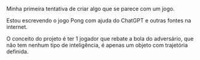 Minha primeira tentativa de criar algo que se parece com um jogo.

Estou escrevendo o jogo Pong com ajuda do ChatGPT e outras fontes na internet.

O conceito do projeto é ter 1 jogador que rebate a bola do adversário, que não tem nenhum tipo de inteligência, é apenas um objeto com trajetória definida.
